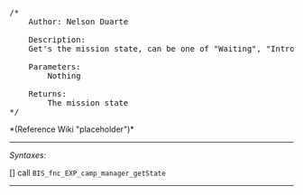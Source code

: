 <pre>/*
	Author: Nelson Duarte

	Description:
	Get's the mission state, can be one of "Waiting", "Intro", "Loadout" or "Started"

	Parameters:
		Nothing

	Returns:
		The mission state
*/</pre>*(Reference Wiki "placeholder")*<!-- Remove this after fill-in -->


---
*Syntaxes:*

[] call `BIS_fnc_EXP_camp_manager_getState`

---
